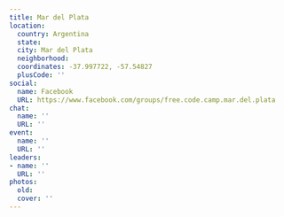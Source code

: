 ```yaml
---
title: Mar del Plata
location:
  country: Argentina
  state: 
  city: Mar del Plata
  neighborhood: 
  coordinates: -37.997722, -57.54827
  plusCode: ''
social:
  name: Facebook
  URL: https://www.facebook.com/groups/free.code.camp.mar.del.plata
chat:
  name: ''
  URL: ''
event:
  name: ''
  URL: ''
leaders:
- name: ''
  URL: ''
photos:
  old: 
  cover: ''
---
```

